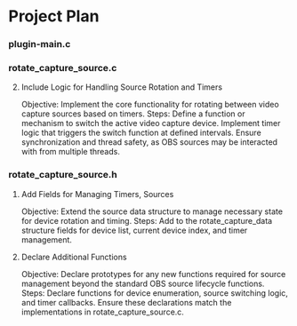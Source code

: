 # Project Plan

### plugin-main.c


### rotate_capture_source.c


2. Include Logic for Handling Source Rotation and Timers

    Objective: Implement the core functionality for rotating between video capture sources based on timers.
    Steps:
        Define a function or mechanism to switch the active video capture device.
        Implement timer logic that triggers the switch function at defined intervals.
        Ensure synchronization and thread safety, as OBS sources may be interacted with from multiple threads.

### rotate_capture_source.h
1. Add Fields for Managing Timers, Sources

    Objective: Extend the source data structure to manage necessary state for device rotation and timing.
    Steps:
        Add to the rotate_capture_data structure fields for device list, current device index, and timer management.

2. Declare Additional Functions

    Objective: Declare prototypes for any new functions required for source management beyond the standard OBS source lifecycle functions.
    Steps:
        Declare functions for device enumeration, source switching logic, and timer callbacks.
        Ensure these declarations match the implementations in rotate_capture_source.c.
